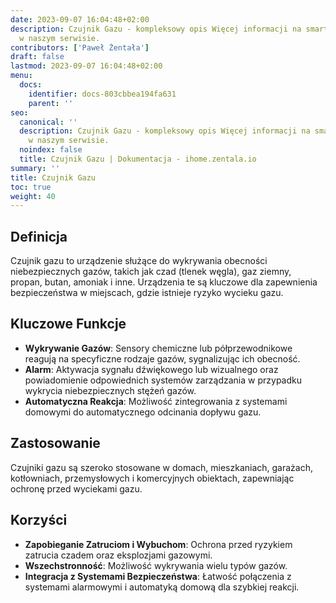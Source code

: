 ```yaml
---
date: 2023-09-07 16:04:48+02:00
description: Czujnik Gazu - kompleksowy opis Więcej informacji na smart home znajdziesz
  w naszym serwisie.
contributors: ['Paweł Żentała']
draft: false
lastmod: 2023-09-07 16:04:48+02:00
menu:
  docs:
    identifier: docs-803cbbea194fa631
    parent: ''
seo:
  canonical: ''
  description: Czujnik Gazu - kompleksowy opis Więcej informacji na smart home znajdziesz
    w naszym serwisie.
  noindex: false
  title: Czujnik Gazu | Dokumentacja - ihome.zentala.io
summary: ''
title: Czujnik Gazu
toc: true
weight: 40
---
```



## Definicja

Czujnik gazu to urządzenie służące do wykrywania obecności niebezpiecznych gazów, takich jak czad (tlenek węgla), gaz ziemny, propan, butan, amoniak i inne. Urządzenia te są kluczowe dla zapewnienia bezpieczeństwa w miejscach, gdzie istnieje ryzyko wycieku gazu.

## Kluczowe Funkcje

- **Wykrywanie Gazów**: Sensory chemiczne lub półprzewodnikowe reagują na specyficzne rodzaje gazów, sygnalizując ich obecność.
- **Alarm**: Aktywacja sygnału dźwiękowego lub wizualnego oraz powiadomienie odpowiednich systemów zarządzania w przypadku wykrycia niebezpiecznych stężeń gazów.
- **Automatyczna Reakcja**: Możliwość zintegrowania z systemami domowymi do automatycznego odcinania dopływu gazu.

## Zastosowanie

Czujniki gazu są szeroko stosowane w domach, mieszkaniach, garażach, kotłowniach, przemysłowych i komercyjnych obiektach, zapewniając ochronę przed wyciekami gazu.

## Korzyści

- **Zapobieganie Zatruciom i Wybuchom**: Ochrona przed ryzykiem zatrucia czadem oraz eksplozjami gazowymi.
- **Wszechstronność**: Możliwość wykrywania wielu typów gazów.
- **Integracja z Systemami Bezpieczeństwa**: Łatwość połączenia z systemami alarmowymi i automatyką domową dla szybkiej reakcji.
